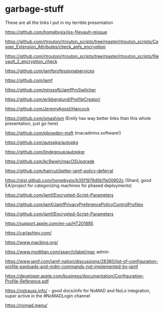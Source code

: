 # garbage-stuff

These are all the links I put in my terrible presentation

https://github.com/homebysix/jss-filevault-reissue

https://github.com/rtrouton/rtrouton_scripts/tree/master/rtrouton_scripts/Casper_Extension_Attributes/check_apfs_encryption

https://github.com/rtrouton/rtrouton_scripts/tree/master/rtrouton_scripts/filevault_2_encryption_check

https://github.com/jamfprofessionalservices

https://github.com/jamf

https://github.com/ninxsoft/JamfProSwitcher

https://github.com/erikberglund/ProfileCreator/

https://github.com/JeremyAgost/Hancock

https://github.com/smashism (Emily has way better links than this whole presentation, just go here)

https://github.com/pbowden-msft (macadmins.software!)

https://github.com/autopkg/autopkg

https://github.com/lindegroup/autopkgr

https://github.com/kc9wwh/macOSUpgrade

https://github.com/haircut/better-jamf-policy-deferral

https://gist.github.com/homebysix/b35f1979d5b11e00602c (Shard, good EA/project for categorizing machines for phased deployments)

https://github.com/jamf/Encrypted-Script-Parameters

https://github.com/jamf/JamfPrivacyPreferencePolicyControlProfiles

https://github.com/jamf/Encrypted-Script-Parameters

https://support.apple.com/en-us/HT201885

https://carlashley.com/

https://www.macblog.org/

https://www.modtitan.com/search/label/mac admin

https://www.jamf.com/jamf-nation/discussions/28360/list-of-configuration-profile-payloads-and-mdm-commands-not-implemented-by-jamf

https://developer.apple.com/business/documentation/Configuration-Profile-Reference.pdf

https://nstrauss.info/ - good docs/info for NoMAD and NoLo integration, super active in the #NoMADLogin channel

https://nomad.menu/
